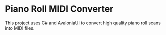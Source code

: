 # Piano Roll MIDI Converter

This project uses C# and AvaloniaUI to convert high quality piano roll scans into MIDI files.